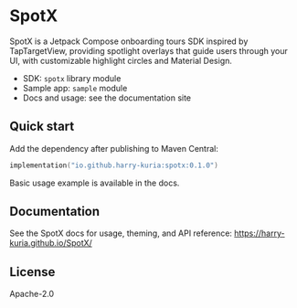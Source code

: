 # SpotX

SpotX is a Jetpack Compose onboarding tours SDK inspired by TapTargetView, providing spotlight overlays that guide users through your UI, with customizable highlight circles and Material Design.

- SDK: `spotx` library module
- Sample app: `sample` module
- Docs and usage: see the documentation site

## Quick start

Add the dependency after publishing to Maven Central:

```kotlin
implementation("io.github.harry-kuria:spotx:0.1.0")
```

Basic usage example is available in the docs.

## Documentation

See the SpotX docs for usage, theming, and API reference: https://harry-kuria.github.io/SpotX/

## License

Apache-2.0 
